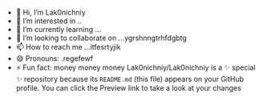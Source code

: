 - 👋 Hi, I’m Lak0nichniy
- 👀 I’m interested in ..
- 🌱 I’m currently learning ...
- 💞️ I’m looking to collaborate on ...ygrshnngtrhfdgbtg
- 📫 How to reach me ...itfesrtyjik
- 😄 Pronouns: .regefewf
- ⚡ Fun fact: money money money
Lak0nichniy/Lak0nichniy is a ✨ special ✨ repository because its `README.md` (this file) appears on your GitHub profile.
You can click the Preview link to take a look at your changes
